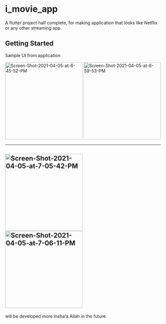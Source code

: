 # i_movie_app

A flutter project half complete, for making application that looks like Netflix or any other streaming app.

## Getting Started

Sample UI from application

<a href="https://ibb.co/xjwTHMQ"><img src="https://i.ibb.co/2tR4NjB/Screen-Shot-2021-04-05-at-6-45-52-PM.png" alt="Screen-Shot-2021-04-05-at-6-45-52-PM" width="250" border="0"></a> <a href="https://ibb.co/Wx3pfpB"><img src="https://i.ibb.co/RvS4c4Q/Screen-Shot-2021-04-05-at-6-59-53-PM.png" alt="Screen-Shot-2021-04-05-at-6-59-53-PM" width="250" border="0"></a>

----------

<a href="https://ibb.co/VHdWhTr"><img src="https://i.ibb.co/gvGMXJH/Screen-Shot-2021-04-05-at-7-05-42-PM.png" alt="Screen-Shot-2021-04-05-at-7-05-42-PM" width="250" border="0"></a> <a href="https://ibb.co/m6vTb00"><img src="https://i.ibb.co/9swgchh/Screen-Shot-2021-04-05-at-7-06-11-PM.png" alt="Screen-Shot-2021-04-05-at-7-06-11-PM" width="250" border="0"></a>
----------


will be developed more Insha'a Allah in the future.
 
